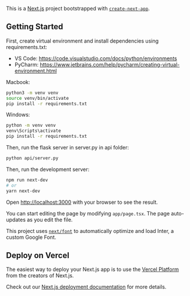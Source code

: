 This is a [Next.js](https://nextjs.org/) project bootstrapped with [`create-next-app`](https://github.com/vercel/next.js/tree/canary/packages/create-next-app).

## Getting Started

First, create virtual environment and install dependencies using requirements.txt:

- VS Code: https://code.visualstudio.com/docs/python/environments
- PyCharm: https://www.jetbrains.com/help/pycharm/creating-virtual-environment.html

Macbook:
```bash
python3 -m venv venv
source venv/bin/activate
pip install -r requirements.txt
```

Windows:
```bash
python -m venv venv
venv\Scripts\activate
pip install -r requirements.txt
```

Then, run the flask server in server.py in api folder:
```bash
python api/server.py
```

Then, run the development server:

```bash
npm run next-dev
# or
yarn next-dev
```

Open [http://localhost:3000](http://localhost:3000) with your browser to see the result.

You can start editing the page by modifying `app/page.tsx`. The page auto-updates as you edit the file.

This project uses [`next/font`](https://nextjs.org/docs/basic-features/font-optimization) to automatically optimize and load Inter, a custom Google Font.


## Deploy on Vercel

The easiest way to deploy your Next.js app is to use the [Vercel Platform](https://vercel.com/new?utm_medium=default-template&filter=next.js&utm_source=create-next-app&utm_campaign=create-next-app-readme) from the creators of Next.js.

Check out our [Next.js deployment documentation](https://nextjs.org/docs/deployment) for more details.
